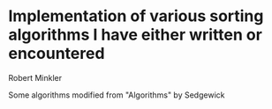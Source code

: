 # Implementation of various sorting algorithms I have either written or encountered
<p>Robert Minkler</p>
<p>Some algorithms modified from "Algorithms" by Sedgewick</p>
